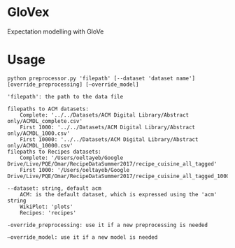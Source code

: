 # GloVex
Expectation modelling with GloVe

# Usage

    python preprocessor.py 'filepath' [--dataset 'dataset name'] [override_preprocessing] [—override_model]

    'filepath': the path to the data file
    
    filepaths to ACM datasets:
        Complete: '../../Datasets/ACM Digital Library/Abstract only/ACMDL_complete.csv'
        First 1000: '../../Datasets/ACM Digital Library/Abstract only/ACMDL_1000.csv'
        First 10000: '../../Datasets/ACM Digital Library/Abstract only/ACMDL_10000.csv'
    filepaths to Recipes datasets:
        Complete: '/Users/oeltayeb/Google Drive/Live/PQE/Omar/RecipeDataSummer2017/recipe_cuisine_all_tagged'
        First 1000: '/Users/oeltayeb/Google Drive/Live/PQE/Omar/RecipeDataSummer2017/recipe_cuisine_all_tagged_1000'

    --dataset: string, default acm
        ACM: is the default dataset, which is expressed using the 'acm' string
        WikiPlot: 'plots'
        Recipes: 'recipes'

    -override_preprocessing: use it if a new preprocessing is needed
    
    —override_model: use it if a new model is needed
